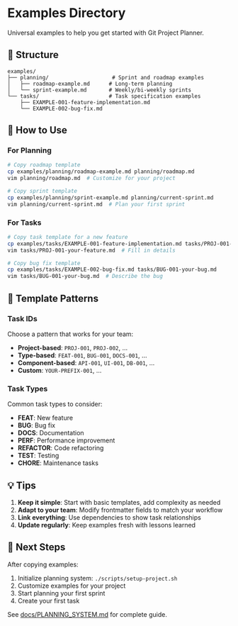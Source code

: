 # Examples Directory

Universal examples to help you get started with Git Project Planner.

## 📁 Structure

```
examples/
├── planning/                    # Sprint and roadmap examples
│   ├── roadmap-example.md      # Long-term planning
│   └── sprint-example.md       # Weekly/bi-weekly sprints
└── tasks/                      # Task specification examples
    ├── EXAMPLE-001-feature-implementation.md
    └── EXAMPLE-002-bug-fix.md
```

## 🚀 How to Use

### For Planning

```bash
# Copy roadmap template
cp examples/planning/roadmap-example.md planning/roadmap.md
vim planning/roadmap.md  # Customize for your project

# Copy sprint template
cp examples/planning/sprint-example.md planning/current-sprint.md
vim planning/current-sprint.md  # Plan your first sprint
```

### For Tasks

```bash
# Copy task template for a new feature
cp examples/tasks/EXAMPLE-001-feature-implementation.md tasks/PROJ-001-your-feature.md
vim tasks/PROJ-001-your-feature.md  # Fill in details

# Copy bug fix template
cp examples/tasks/EXAMPLE-002-bug-fix.md tasks/BUG-001-your-bug.md
vim tasks/BUG-001-your-bug.md  # Describe the bug
```

## 📝 Template Patterns

### Task IDs

Choose a pattern that works for your team:

- **Project-based**: `PROJ-001`, `PROJ-002`, ...
- **Type-based**: `FEAT-001`, `BUG-001`, `DOCS-001`, ...
- **Component-based**: `API-001`, `UI-001`, `DB-001`, ...
- **Custom**: `YOUR-PREFIX-001`, ...

### Task Types

Common task types to consider:

- **FEAT**: New feature
- **BUG**: Bug fix
- **DOCS**: Documentation
- **PERF**: Performance improvement
- **REFACTOR**: Code refactoring
- **TEST**: Testing
- **CHORE**: Maintenance tasks

## 💡 Tips

1. **Keep it simple**: Start with basic templates, add complexity as needed
2. **Adapt to your team**: Modify frontmatter fields to match your workflow
3. **Link everything**: Use dependencies to show task relationships
4. **Update regularly**: Keep examples fresh with lessons learned

## 🔗 Next Steps

After copying examples:

1. Initialize planning system: `./scripts/setup-project.sh`
2. Customize examples for your project
3. Start planning your first sprint
4. Create your first task

See [docs/PLANNING_SYSTEM.md](../docs/PLANNING_SYSTEM.md) for complete guide.
